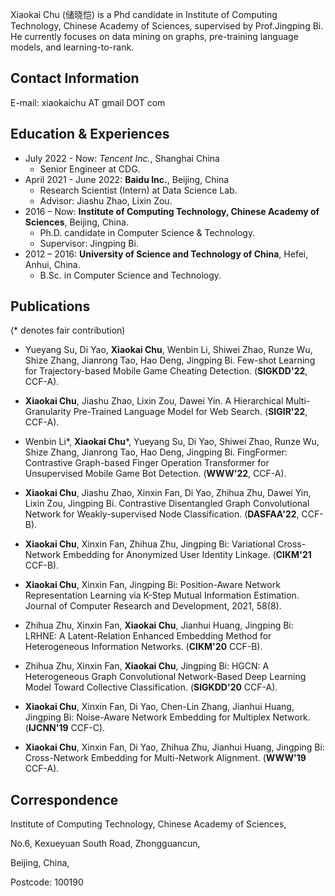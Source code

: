 <!-- <img align="right" src="pic/me.jpg"> -->


Xiaokai Chu (储晓恺) is a Phd candidate in Institute of Computing Technology, Chinese Academy of Sciences, supervised by Prof.Jingping Bi. He currently focuses on data mining on graphs, pre-training language models, and learning-to-rank.

## Contact Information
E-mail: xiaokaichu AT gmail DOT com
<!-- E-mail: chuxiaokai@ict.ac.cn -->

## Education & Experiences
- July 2022 - Now: *Tencent Inc.*, Shanghai China
    - Senior Engineer at CDG.
- April 2021 - June 2022: **Baidu Inc.**, Beijing, China
    - Research Scientist (Intern) at Data Science Lab.
    - Advisor: Jiashu Zhao, Lixin Zou.
- 2016 – Now: **Institute of Computing Technology, Chinese Academy of Sciences**, Beijing, China.
    - Ph.D. candidate in Computer Science & Technology.
    - Supervisor: Jingping Bi.
- 2012 – 2016: **University of Science and Technology of China**, Hefei, Anhui, China.
    - B.Sc. in Computer Science and Technology.

## Publications
(\* denotes fair contribution)

- Yueyang Su, Di Yao, **Xiaokai Chu**, Wenbin Li, Shiwei Zhao, Runze Wu, Shize Zhang, Jianrong Tao, Hao Deng, Jingping Bi. Few-shot Learning for Trajectory-based Mobile Game Cheating Detection. (**SIGKDD'22**, CCF-A).

- **Xiaokai Chu**, Jiashu Zhao, Lixin Zou, Dawei Yin. A Hierarchical Multi-Granularity Pre-Trained Language Model for Web Search. (**SIGIR'22**, CCF-A).

- Wenbin Li\*, **Xiaokai Chu**\*, Yueyang Su, Di Yao, Shiwei Zhao, Runze Wu, Shize Zhang, Jianrong Tao, Hao Deng, Jingping Bi. FingFormer: Contrastive Graph-based Finger Operation Transformer for Unsupervised Mobile Game Bot Detection. (**WWW'22**, CCF-A).

- **Xiaokai Chu**, Jiashu Zhao, Xinxin Fan, Di Yao, Zhihua Zhu, Dawei Yin, Lixin Zou, Jingping Bi. Contrastive Disentangled Graph Convolutional Network for Weakly-supervised Node Classification. (**DASFAA'22**, CCF-B).

- **Xiaokai Chu**, Xinxin Fan, Zhihua Zhu, Jingping Bi: Variational Cross-Network Embedding for Anonymized User Identity Linkage. (**CIKM'21** CCF-B).

- **Xiaokai Chu**, Xinxin Fan, Jingping Bi: Position-Aware Network Representation Learning via K-Step Mutual Information Estimation. Journal of Computer Research and Development, 2021, 58(8).

- Zhihua Zhu, Xinxin Fan, **Xiaokai Chu**, Jianhui Huang, Jingping Bi: LRHNE: A Latent-Relation Enhanced Embedding Method for Heterogeneous Information Networks. (**CIKM'20** CCF-B).

- Zhihua Zhu, Xinxin Fan, **Xiaokai Chu**, Jingping Bi: HGCN: A Heterogeneous Graph Convolutional Network-Based Deep Learning Model Toward Collective Classification. (**SIGKDD'20** CCF-A).

- **Xiaokai Chu**, Xinxin Fan, Di Yao, Chen-Lin Zhang, Jianhui Huang, Jingping Bi: Noise-Aware Network Embedding for Multiplex Network. (**IJCNN'19** CCF-C).

- **Xiaokai Chu**, Xinxin Fan, Di Yao, Zhihua Zhu, Jianhui Huang, Jingping Bi: Cross-Network Embedding for Multi-Network Alignment. (**WWW'19** CCF-A).


## Correspondence
Institute of Computing Technology, Chinese Academy of Sciences,

No.6, Kexueyuan South Road, Zhongguancun,

Beijing, China,

Postcode: 100190